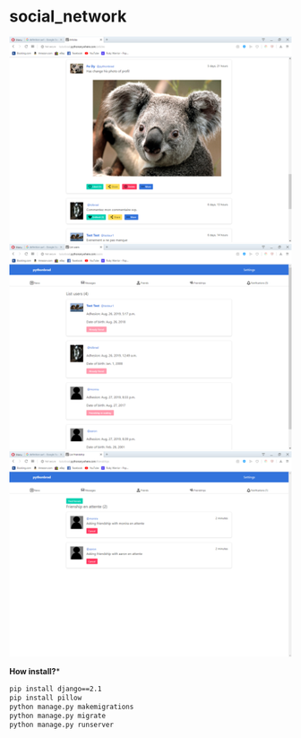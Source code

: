 # social_network

![Image](https://github.com/pythonbrad/social_network/blob/master/a.png)
![Image](https://github.com/pythonbrad/social_network/blob/master/b.png)
![Image](https://github.com/pythonbrad/social_network/blob/master/c.png)

**How install?***


```
pip install django==2.1
pip install pillow
python manage.py makemigrations
python manage.py migrate
python manage.py runserver
```
